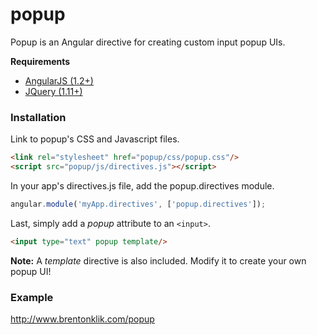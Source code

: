 # popup

Popup is an Angular directive for creating custom input popup UIs.

**Requirements**

* [AngularJS (1.2+)](http://angularjs.org/)
* [JQuery (1.11+)](http://jquery.com/)

### Installation

Link to popup's CSS and Javascript files.
```html
<link rel="stylesheet" href="popup/css/popup.css"/>
<script src="popup/js/directives.js"></script>
```

In your app's directives.js file, add the popup.directives module.
```javascript
angular.module('myApp.directives', ['popup.directives']);
```

Last, simply add a _popup_ attribute to an `<input>`.
```html
<input type="text" popup template/>
```

**Note:** A _template_ directive is also included. Modify it to create your own popup UI!

### Example
http://www.brentonklik.com/popup
